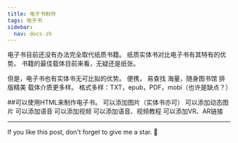 ```yaml
---
title: 电子书制作
tags: 电子书
sidebar:
  nav: docs-zh
---
```


电子书目前还没有办法完全取代纸质书籍。
纸质实体书对比电子书有其特有的优势。
书籍的最佳载体目前来看，无疑还是纸张。

但是，电子书也有实体书无可比拟的优势。
便携，
易查找
海量，随身图书馆
排版精美
载体介质更多样。
格式多样：TXT，epub，PDF，mobi（也许是缺点？）

##可以使用HTML来制作电子书。
可以添加图片（实体书亦可）
可以添加动态图片
可以添加语音
可以添加视频
可以添加语音、视频教程
可以添加VR、AR链接


<!--more-->

---

If you like this post, don't forget to give me a star. :star2:

